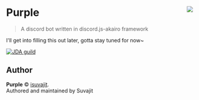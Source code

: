 # Purple <img src="https://cdn.discordapp.com/avatars/526971716711350273/df4891e105916a637d52d0014de03e76.webp" align="right">
> A discord bot written in discord.js-akairo framework

I'll get into filling this out later, gotta stay tuned for now~

[![JDA guild](https://discordapp.com/api/guilds/524672414261444623/embed.png?style=banner2)](https://discord.gg/jtAWrzU)

## Author

**Purple** © [isuvajit](https://github.com/isuvajit).  
Authored and maintained by Suvajit
